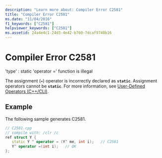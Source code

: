 ```yaml
---
description: "Learn more about: Compiler Error C2581"
title: "Compiler Error C2581"
ms.date: "11/04/2016"
f1_keywords: ["C2581"]
helpviewer_keywords: ["C2581"]
ms.assetid: 24a4e4c1-24d3-4e42-b760-7dcaf9740b16
---
```

# Compiler Error C2581

'type' : static 'operator =' function is illegal

The assignment (`=`) operator is incorrectly declared as **`static`**. Assignment operators cannot be **`static`**. For more information, see [User-Defined Operators (C++/CLI)](../../dotnet/user-defined-operators-cpp-cli.md).

## Example

The following sample generates C2581.

```cpp
// C2581.cpp
// compile with: /clr /c
ref struct Y {
   static Y ^ operator = (Y^ me, int i);   // C2581
   Y^ operator =(int i);   // OK
};
```
